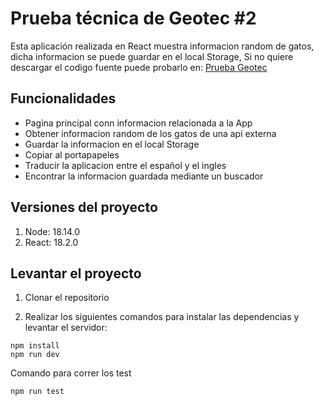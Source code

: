 # Prueba técnica de Geotec #2

Esta aplicación realizada en React muestra informacion random de gatos, dicha informacion se puede guardar en el local Storage, Si no quiere descargar el codigo fuente puede probarlo en:
<a href="https://pruebatecnicageotec.web.app/#/" targe="_blank"> Prueba Geotec </a>

## Funcionalidades

<ul>
   <li>Pagina principal conn informacion relacionada a la App</li>
   <li>Obtener informacion random de los gatos de una api externa</li>
   <li>Guardar la informacion en el local Storage</li>
   <li>Copiar al portapapeles</li>
   <li>Traducir la aplicacion entre el español y el ingles</li>
   <li>Encontrar la informacion guardada mediante un buscador</li>
</ul>

## Versiones del proyecto
1. Node: 18.14.0
2. React: 18.2.0

## Levantar el proyecto

1. Clonar el repositorio

2. Realizar los siguientes comandos para instalar las dependencias y levantar el servidor:

```console
npm install
npm run dev
```

Comando para correr los test

```console
npm run test
```
